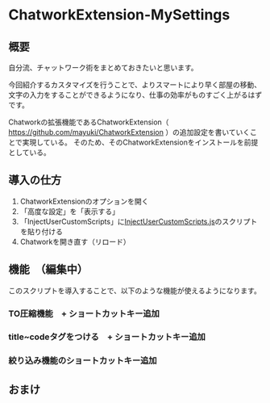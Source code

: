 # ChatworkExtension-MySettings

## 概要

自分流、チャットワーク術をまとめておきたいと思います。

今回紹介するカスタマイズを行うことで、よりスマートにより早く部屋の移動、文字の入力をすることができるようになり、仕事の効率がものすごく上がるはずです。

Chatworkの拡張機能であるChatworkExtension（ https://github.com/mayuki/ChatworkExtension ）の追加設定を書いていくことで実現している。
そのため、そのChatworkExtensionをインストールを前提としている。


## 導入の仕方

1. ChatworkExtensionのオプションを開く
1. 「高度な設定」を「表示する」
1. 「InjectUserCustomScripts」に[InjectUserCustomScripts.js](./InjectUserCustomScripts.js)のスクリプトを貼り付ける
1. Chatworkを開き直す（リロード）

## 機能　（編集中）

このスクリプトを導入することで、以下のような機能が使えるようになります。

### TO圧縮機能　+ ショートカットキー追加



### title~codeタグをつける　+ ショートカットキー追加


### 絞り込み機能のショートカットキー追加


## おまけ


